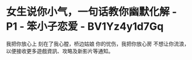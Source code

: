 # 女生说你小气，一句话教你幽默化解 - P1 - 笨小子恋爱 - BV1Yz4y1d7Gq

我把你放心上 刻在了我心膛，桥边姑娘 你的忧伤，我把你放心房 不想让你流浪，以便接收更多遊戲資訊、攻略及新影片等通知。

